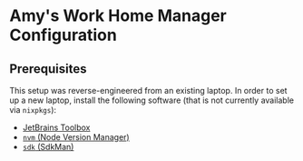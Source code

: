 # Amy's Work Home Manager Configuration

## Prerequisites

This setup was reverse-engineered from an existing laptop. In order to set up a new laptop, install the following
software (that is not currently available via `nixpkgs`):

- [JetBrains Toolbox](https://www.jetbrains.com/toolbox-app/)
- [`nvm` (Node Version Manager)](https://github.com/nvm-sh/nvm)
- [`sdk` (SdkMan)](https://sdkman.io/)


